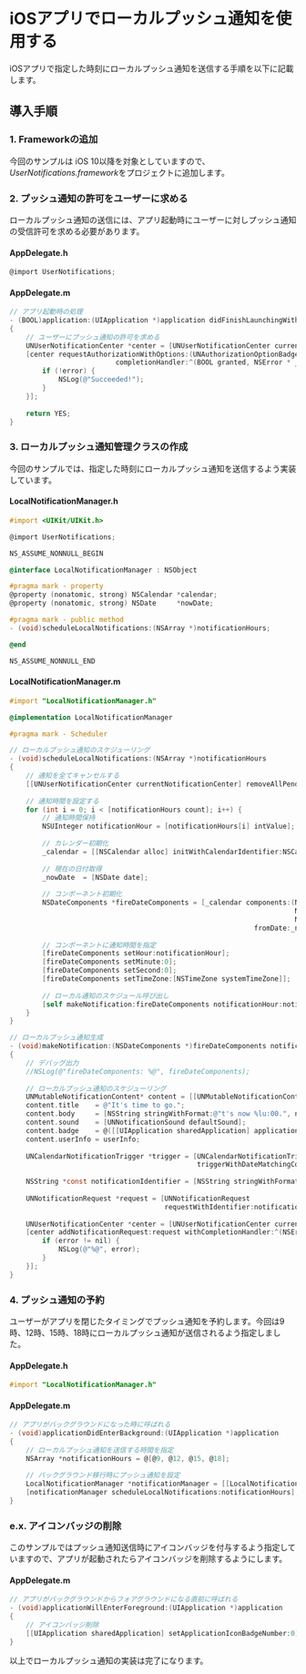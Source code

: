# iOSアプリでローカルプッシュ通知を使用する

iOSアプリで指定した時刻にローカルプッシュ通知を送信する手順を以下に記載します。

## 導入手順

### 1. Frameworkの追加

今回のサンプルは iOS 10以降を対象としていますので、*UserNotifications.framework*をプロジェクトに追加します。

### 2. プッシュ通知の許可をユーザーに求める

ローカルプッシュ通知の送信には、アプリ起動時にユーザーに対しプッシュ通知の受信許可を求める必要があります。

#### AppDelegate.h

```objective-c
@import UserNotifications;
```

#### AppDelegate.m

```objective-c
// アプリ起動時の処理
- (BOOL)application:(UIApplication *)application didFinishLaunchingWithOptions:(NSDictionary *)launchOptions
{
    // ユーザーにプッシュ通知の許可を求める
    UNUserNotificationCenter *center = [UNUserNotificationCenter currentNotificationCenter];
    [center requestAuthorizationWithOptions:(UNAuthorizationOptionBadge | UNAuthorizationOptionSound | UNAuthorizationOptionAlert)
                          completionHandler:^(BOOL granted, NSError * _Nullable error) {
        if (!error) {
            NSLog(@"Succeeded!");
        }
    }];
    
    return YES;
}
```

### 3. ローカルプッシュ通知管理クラスの作成

今回のサンプルでは、指定した時刻にローカルプッシュ通知を送信するよう実装しています。

#### LocalNotificationManager.h

```objective-c
#import <UIKit/UIKit.h>

@import UserNotifications;

NS_ASSUME_NONNULL_BEGIN

@interface LocalNotificationManager : NSObject

#pragma mark - property
@property (nonatomic, strong) NSCalendar *calendar;
@property (nonatomic, strong) NSDate     *nowDate;

#pragma mark - public method
- (void)scheduleLocalNotifications:(NSArray *)notificationHours;

@end

NS_ASSUME_NONNULL_END
```

#### LocalNotificationManager.m

```objective-c
#import "LocalNotificationManager.h"

@implementation LocalNotificationManager

#pragma mark - Scheduler

// ローカルプッシュ通知のスケジューリング
- (void)scheduleLocalNotifications:(NSArray *)notificationHours
{
    // 通知を全てキャンセルする
    [[UNUserNotificationCenter currentNotificationCenter] removeAllPendingNotificationRequests];
    
    // 通知時間を設定する
    for (int i = 0; i < [notificationHours count]; i++) {
        // 通知時間保持
        NSUInteger notificationHour = [notificationHours[i] intValue];
        
        // カレンダー初期化
        _calendar = [[NSCalendar alloc] initWithCalendarIdentifier:NSCalendarIdentifierGregorian];
        
        // 現在の日付取得
        _nowDate  = [NSDate date];
        
        // コンポーネント初期化
        NSDateComponents *fireDateComponents = [_calendar components:(NSCalendarUnitHour |
                                                                      NSCalendarUnitMinute |
                                                                      NSCalendarUnitSecond)
                                                            fromDate:_nowDate];
        
        // コンポーネントに通知時間を指定
        [fireDateComponents setHour:notificationHour];
        [fireDateComponents setMinute:0];
        [fireDateComponents setSecond:0];
        [fireDateComponents setTimeZone:[NSTimeZone systemTimeZone]];
        
        // ローカル通知のスケジュール呼び出し
        [self makeNotification:fireDateComponents notificationHour:notificationHour userInfo:nil];
    }
}

// ローカルプッシュ通知生成
- (void)makeNotification:(NSDateComponents *)fireDateComponents notificationHour:(NSUInteger)notificationHour userInfo:(NSDictionary *)userInfo
{
    // デバッグ出力
    //NSLog(@"fireDateComponents: %@", fireDateComponents);
    
    // ローカルプッシュ通知のスケジューリング
    UNMutableNotificationContent* content = [[UNMutableNotificationContent alloc] init];
    content.title    = @"It's time to go.";
    content.body     = [NSString stringWithFormat:@"t's now %lu:00.", notificationHour];
    content.sound    = [UNNotificationSound defaultSound];
    content.badge    = @([[UIApplication sharedApplication] applicationIconBadgeNumber] + 1);
    content.userInfo = userInfo;
    
    UNCalendarNotificationTrigger *trigger = [UNCalendarNotificationTrigger
                                              triggerWithDateMatchingComponents:fireDateComponents repeats:YES];
    
    NSString *const notificationIdentifier = [NSString stringWithFormat:@"NotificationHour: %lu", notificationHour];
    
    UNNotificationRequest *request = [UNNotificationRequest
                                      requestWithIdentifier:notificationIdentifier content:content trigger:trigger];
    
    UNUserNotificationCenter *center = [UNUserNotificationCenter currentNotificationCenter];
    [center addNotificationRequest:request withCompletionHandler:^(NSError * _Nullable error) {
        if (error != nil) {
            NSLog(@"%@", error);
        }
    }];
}
```

### 4. プッシュ通知の予約

ユーザーがアプリを閉じたタイミングでプッシュ通知を予約します。今回は9時、12時、15時、18時にローカルプッシュ通知が送信されるよう指定しました。

#### AppDelegate.h

```objective-c
#import "LocalNotificationManager.h"
```

#### AppDelegate.m

```objective-c
// アプリがバックグラウンドになった時に呼ばれる
- (void)applicationDidEnterBackground:(UIApplication *)application
{
    // ローカルプッシュ通知を送信する時間を指定
    NSArray *notificationHours = @[@9, @12, @15, @18];
    
    // バックグラウンド移行時にプッシュ通知を設定
    LocalNotificationManager *notificationManager = [[LocalNotificationManager alloc] init];
    [notificationManager scheduleLocalNotifications:notificationHours];
}
```

### e.x. アイコンバッジの削除

このサンプルではプッシュ通知送信時にアイコンバッジを付与するよう指定していますので、アプリが起動されたらアイコンバッジを削除するようにします。

#### AppDelegate.m

```objective-c
// アプリがバックグラウンドからフォアグラウンドになる直前に呼ばれる
- (void)applicationWillEnterForeground:(UIApplication *)application
{
    // アイコンバッジ削除
    [[UIApplication sharedApplication] setApplicationIconBadgeNumber:0];
}
```

以上でローカルプッシュ通知の実装は完了になります。